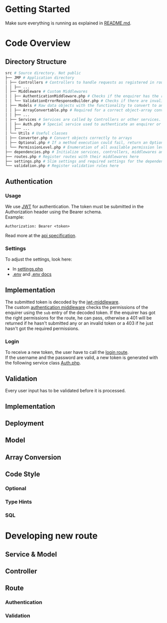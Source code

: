 # Getting Started

Make sure everything is running as explained in [README.md](../README.md).

# Code Overview
## Directory Structure
```bash
src # Source directory. Not public
├── JMP # Application directory
│ ├── Controllers # Controllers to handle requests as registered in routes.php
│ │ ├── ...
│ ├── Middleware # Custom Middlewares
│ │ ├── AuthenticationMiddleware.php # Checks if the enquirer has the required permission for a route
│ │ └── ValidationErrorResponseBuilder.php # Checks if there are invalid parameters and returns the error
│ ├── Models # Raw data objects with the functionality to convert to an array
│ │ ├── ArrayConvertable.php # Required for a correct object-array conversion
│ │ ├── ...
│ ├── Services # Services are called by Controllers or other services. They handle the business logic and the database communication
│ │ ├── Auth.php # Special service used to authenticate an enquirer or to generate json web tokens
│ │ ├── ...
│ └── Utils # Useful classes
│ ├── Converter.php # Convert objects correctly to arrays
│ ├── Optional.php # If a method execution could fail, return an Optional instead of null|object or similar
│ └── PermissionLevel.php # Enumeration of all available permission levels
├── dependencies.php # Initialize services, controllers, middlewares and add them to the slim container
├── routes.php # Register routes with their middlewares here
├── settings.php # Slim settings and required settings for the dependencies
└── validation.php # Register validation rules here
```


## Authentication

### Usage
We use [JWT](https://jwt.io/) for authentication. The token must be submitted in the Authorization header using the Bearer schema.  
Example:  
```http_request
Authorization: Bearer <token>
```
Read more at the [api specification](api-v1.md#authentication).
### Settings
To adjust the settings, look here:
 * In [settings.php](../api/src/settings.php)
 * [.env](../api/.env) and [.env docs](dotenv.md)

## Implementation
The submitted token is decoded by the [jwt-middleware](https://github.com/tuupola/slim-jwt-auth).  
The custom [authentication middleware](../api/src/JMP/Middleware/AuthenticationMiddleware.php) checks the permissions of the enquirer using the `sub` entry of the decoded token.
If the enquirer has got the right permissions for the route, he can pass, otherwise a 401 will be returned if he hasn't submitted any or an invalid token or a 403 if he just hasn't got the required permissions.

### Login
To receive a new token, the user have to call the [login route](api-v1.md#login).  
If the username and the password are valid, a new token is generated with the following service class [Auth.php](../api/src/JMP/Services/Auth.php).

## Validation
Every user input has to be validated before it is processed.

## Implementation

## Deployment

## Model

## Array Conversion

## Code Style

### Optional

### Type Hints

### SQL



# Developing new route

## Service & Model

## Controller

## Route

### Authentication

### Validation